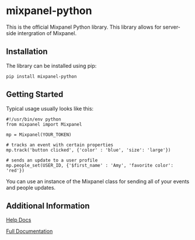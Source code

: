 mixpanel-python
===============
This is the official Mixpanel Python library. This library allows for server-side intergration of Mixpanel.

Installation
------------
The library can be installed using pip:

    pip install mixpanel-python

Getting Started
---------------
Typical usage usually looks like this:

    #!/usr/bin/env python
    from mixpanel import Mixpanel

    mp = Mixpanel(YOUR_TOKEN)

    # tracks an event with certain properties 
    mp.track('button clicked', {'color' : 'blue', 'size': 'large'})

    # sends an update to a user profile
    mp.people_set(USER_ID, {'$first_name' : 'Amy', 'favorite color': 'red'})

You can use an instance of the Mixpanel class for sending all of your events and people updates.

Additional Information
----------------------
[Help Docs](https://www.mixpanel.com/help/reference/python)

[Full Documentation](http://mixpanel.github.io/mixpanel-python/)
